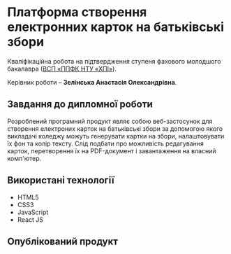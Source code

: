 # Платформа створення електронних карток на батьківські збори 

Кваліфікаційна робота на підтвердження ступеня фахового молодшого бакалавра ([ВСП «ППФК НТУ «ХПІ»](http://polytechnic.poltava.ua)). 

Керівник роботи – **Зелінська Анастасія Олександрівна**.

## Завдання до дипломної роботи

Розроблений програмний продукт являє собою веб-застосунок для створення електроних карток на батьківські збори за допомогою якого викладачі коледжу можуть генерувати картки на збори, налаштовувати їх фон та колір тексту. Слід подбати про можливість редагування карток, перетворення їх на PDF-документ і завантаження на власний комп'ютер.

## Використані технології

* HTML5
* CSS3
* JavaScript
* React JS

## Опублікований продукт

